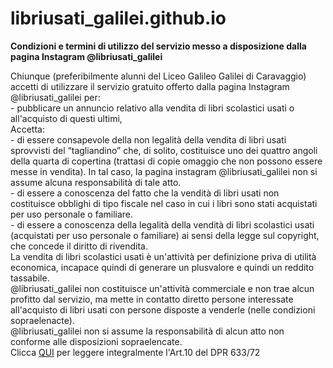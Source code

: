 # libriusati_galilei.github.io
<html>
<body>
<b>Condizioni e termini di utilizzo del servizio messo a disposizione dalla pagina Instagram @libriusati_galilei</b>
<br><p>Chiunque (preferibilmente alunni del Liceo Galileo Galilei di Caravaggio) accetti di utilizzare il servizio gratuito offerto dalla pagina Instagram @libriusati_galilei per:
<br>- pubblicare un annuncio relativo alla vendita di libri scolastici usati o all'acquisto di questi ultimi,
<br>Accetta:
<br>- di essere consapevole della non legalità della vendita di libri usati sprovvisti del “tagliandino” che, di solito, costituisce uno dei quattro angoli della quarta di copertina (trattasi di copie omaggio che non possono essere messe in vendita). In tal caso, la pagina instagram @libriusati_galilei non si assume alcuna responsabilità di tale atto.
<br>- di essere a conoscenza del fatto che la vendità di libri usati non costituisce obblighi di tipo fiscale nel caso in cui i libri sono stati acquistati per uso personale o familiare.
<br>- di essere a conoscenza della legalità della vendità di libri scolastici usati (acquistati per uso personale o familiare) ai sensi della legge sul copyright, che concede il diritto di rivendita.
<br>La vendita di libri scolastici usati è un'attività per definizione priva di utilità economica, incapace quindi di generare un plusvalore e quindi un reddito tassabile.
<br>@libriusati_galilei non costituisce un'attività commerciale e non trae alcun profitto dal servizio, ma mette in contatto diretto persone interessate all'acquisto di libri usati con persone disposte a venderle (nelle condizioni sopraelenacte).
<br>@libriusati_galilei non si assume la responsabilità di alcun atto non conforme alle disposizioni sopraelencate.
<br>Clicca <a href="https://www.gbsoftware.it/legginotizia.asp?IdNews=2650">QUI</a> per leggere integralmente l'Art.10 del DPR 633/72</p>
</body>
</html>
